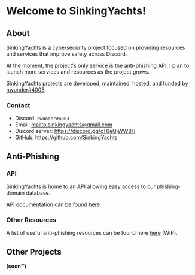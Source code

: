 # Welcome to SinkingYachts!



## About

SinkingYachts is a cybersecurity project focused on providing resources and services that improve safety across Discord.

At the moment, the project's only service is the anti-phishing API. I plan to launch more services and resources as the
project grows.

SinkingYachts projects are developed, maintained, hosted, and funded by [nwunder#4003](https://nwunder.com).


### Contact

- Discord: ``nwunder#4003``
- Email: <mailto:sinkingyachts@gmail.com>
- Discord server: <https://discord.gg/cT6eQjWW8H>
- GitHub: <https://github.com/SinkingYachts>



## Anti-Phishing


### API

SinkingYachts is home to an API allowing easy access to our phishing-domain database.

API documentation can be found [here](https://api.sinking.yachts/docs).


### Other Resources

A list of useful anti-phishing resources can be found here [here](/resources) (WIP).


## Other Projects

**(soon:tm:)**